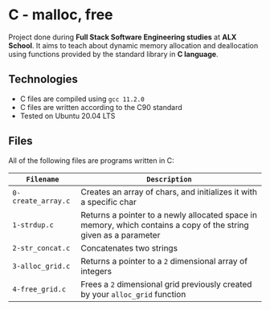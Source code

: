 # C - malloc, free

Project done during **Full Stack Software Engineering studies** at **ALX School**. It aims to teach about dynamic memory allocation and deallocation using functions provided by the standard library in **C language**.

## Technologies
* C files are compiled using `gcc 11.2.0`
* C files are written according to the C90 standard
* Tested on Ubuntu 20.04 LTS

## Files
All of the following files are programs written in C:

| `Filename` | `Description` |
| ---------- | ------------- |
| `0-create_array.c` | Creates an array of chars, and initializes it with a specific char |
| `1-strdup.c` | Returns a pointer to a newly allocated space in memory, which contains a copy of the string given as a parameter |
| `2-str_concat.c` | Concatenates two strings |
| `3-alloc_grid.c` | Returns a pointer to a `2` dimensional array of integers |
| `4-free_grid.c` | Frees a `2` dimensional grid previously created by your `alloc_grid` function |

